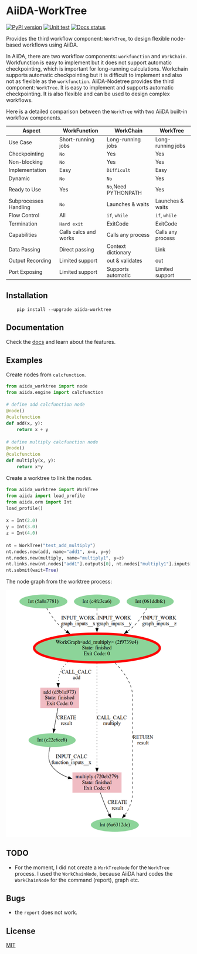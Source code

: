 # AiiDA-WorkTree
[![PyPI version](https://badge.fury.io/py/aiida-worktree.svg)](https://badge.fury.io/py/aiida-worktree)
[![Unit test](https://github.com/superstar54/aiida-worktree/actions/workflows/ci.yaml/badge.svg)](https://github.com/superstar54/aiida-worktree/actions/workflows/ci.yaml)
[![Docs status](https://readthedocs.org/projects/aiida-worktree/badge)](http://aiida-worktree.readthedocs.io/)

Provides the third workflow component: `WorkTree`, to design flexible node-based workflows using AiiDA.

In AiiDA, there are two workflow components: `workfunction` and `WorkChain`. Workfunction is easy to implement but it does not support automatic checkpointing, which is important for long-running calculations. Workchain supports automatic checkpointing but it is difficult to implement and also not as flexible as the `workfunction`. AiiDA-Nodetree provides the third component: `WorkTree`. It is easy to implement and supports automatic checkpointing. It is also flexible and can be used to design complex workflows.


Here is a detailed comparison between the ``WorkTree`` with two AiiDA built-in workflow components.


| Aspect                   | WorkFunction           | WorkChain              | WorkTree               |
| ------------------------ | ---------------------- | ---------------------- | ---------------------- |
| Use Case                 | Short-running jobs     | Long-running jobs      | Long-running jobs      |
| Checkpointing            | ``No``                 | Yes                    | Yes                    |
| Non-blocking             | ``No``                 | Yes                    | Yes                    |
| Implementation           | Easy                   | ``Difficult``          | Easy                   |
| Dynamic                  | ``No``                 | ``No``                 | Yes                    |
| Ready to Use             | Yes                    | ``No``,Need PYTHONPATH | Yes                    |
| Subprocesses Handling    | ``No``                 | Launches & waits       | Launches & waits       |
| Flow Control             | All                    | `if`, `while`          | `if`, `while`          |
| Termination              | ``Hard exit``          | ExitCode               | ExitCode               |
| Capabilities             | Calls calcs and works  | Calls any process      | Calls any process      |
| Data Passing             | Direct passing         | Context dictionary     | Link                   |
| Output Recording         | Limited support        | out & validates        | out                    |
| Port Exposing            | Limited support        | Supports automatic     | Limited support        |



## Installation

```console
    pip install --upgrade aiida-worktree
```


## Documentation
Check the [docs](https://aiida-worktree.readthedocs.io/en/latest/) and learn about the features.

## Examples

Create nodes from `calcfunction`.

```python
from aiida_worktree import node
from aiida.engine import calcfunction

# define add calcfunction node
@node()
@calcfunction
def add(x, y):
    return x + y

# define multiply calcfunction node
@node()
@calcfunction
def multiply(x, y):
    return x*y

```

Create a worktree to link the nodes.

```python
from aiida_worktree import WorkTree
from aiida import load_profile
from aiida.orm import Int
load_profile()

x = Int(2.0)
y = Int(3.0)
z = Int(4.0)

nt = WorkTree("test_add_multiply")
nt.nodes.new(add, name="add1", x=x, y=y)
nt.nodes.new(multiply, name="multiply1", y=z)
nt.links.new(nt.nodes["add1"].outputs[0], nt.nodes["multiply1"].inputs["x"])
nt.submit(wait=True)
```

The node graph from the worktree process:

<img src="docs/source/_static/images/add_multiply.png"/>


## TODO
- For the moment, I did not create a `WorkTreeNode` for the `WorkTree` process. I used the `WorkChainNode`, because AiiDA hard codes the `WorkChainNode` for the command (report), graph etc.


## Bugs
- the `report` does not work.

## License
[MIT](http://opensource.org/licenses/MIT)
